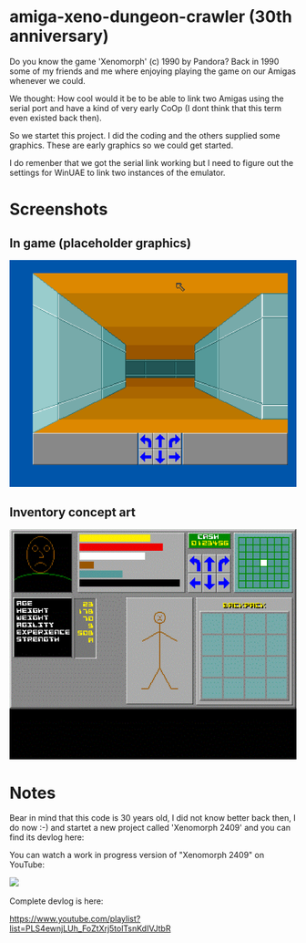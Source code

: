 # amiga-xeno-dungeon-crawler (30th anniversary)

Do you know the game 'Xenomorph' (c) 1990 by Pandora? Back in 1990 some of my friends and me where enjoying playing the game on our Amigas whenever we could.

We thought: How cool would it be to be able to link two Amigas using the serial port and have a kind of very early CoOp (I dont think that this term even existed back then).

So we startet this project. I did the coding and the others supplied some graphics. These are early graphics so we could get started. 

I do remenber that we got the serial link working but I need to figure out the settings for WinUAE to link two instances of the emulator.


# Screenshots

## In game (placeholder graphics)

![Screenshot](https://github.com/LutzGrosshennig/amiga-xeno-dungeon-crawler/blob/main/images/ScreenShot.png)

## Inventory concept art

![Screenshot](https://github.com/LutzGrosshennig/amiga-xeno-dungeon-crawler/blob/main/images/Inventory.gif)

# Notes

Bear in mind that this code is 30 years old, I did not know better back then, I do now :-) and startet a new project called 'Xenomorph 2409' and you can find its devlog here:

You can watch a work in progress version of "Xenomorph 2409" on YouTube:

[![](http://img.youtube.com/vi/phD2-d7OQRk/0.jpg)](http://www.youtube.com/watch?v=phD2-d7OQRk "")

Complete devlog is here:

https://www.youtube.com/playlist?list=PLS4ewnjLUh_FoZtXrj5tolTsnKdIVJtbR
